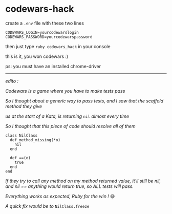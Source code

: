 # codewars-hack

create a `.env` file with these two lines
```
CODEWARS_LOGIN=yourcodewarslogin
CODEWARS_PASSWORD=yourcodewarspassword
```

then just type
`ruby codewars_hack`
in your console

this is it, you won codewars :)

ps: you must have an installed chrome-driver

--------------------------------------------

*edito :*

*Codewars is a game where you have to make tests pass*

*So I thought about a generic way to pass tests, and I saw that the scaffold method they give*

*us at the start of a Kata, is returning* `nil` *almost every time*

*So I thought that this piece of code should resolve all of them*

```
class NilClass
  def method_missing(*o)
    nil
  end

  def ==(o)
    true
  end
end
```

*If they try to call any method on my method returned value, it'll still be nil, and nil == anything would return true, so ALL tests will pass.*

*Everything works as expected, Ruby for the win !*
:smile:

*A quick fix would be to* `NilClass.freeze`

